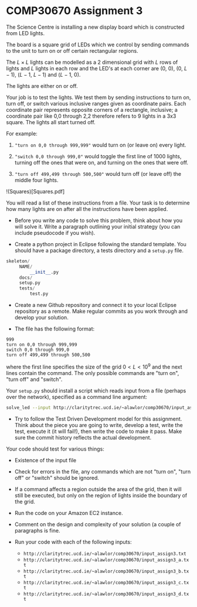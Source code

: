 # COMP30670 Assignment 3


The Science Centre is installing a new display board which is constructed from LED lights.

The board is a square grid of LEDs which we control by sending commands to the unit to turn on or off certain rectangular regions.

The $L \times L$ lights can be modelled as a 2 dimensional grid with $L$ rows of lights and $L$ lights in each row and the LED's at each corner are (0, 0), (0, $L-1$), ($L-1$, $L-1$) and ($L-1$, 0).

The lights are either on or off.

Your job is to test the lights. We test them by sending instructions to turn on, turn off, or switch various inclusive ranges given as coordinate pairs. Each coordinate pair represents opposite corners of a rectangle, inclusive; a coordinate pair like 0,0 through 2,2 therefore refers to 9 lights in a 3x3 square. The lights all start turned off.

For example:


1. `"turn on 0,0 through 999,999"` would turn on (or leave on) every light.

2. `"switch 0,0 through 999,0"` would toggle the first line of 1000 lights, turning off the ones that were on, and turning on the ones that were off.

3. `"turn off 499,499 through 500,500"` would turn off (or leave off) the middle four lights.



!(Squares)[Squares.pdf]

You will read a list of these instructions from a file. Your task is to determine how many lights are on after all the instructions have been applied.


- Before you write any code to solve this problem, think about how you will solve it. Write a paragraph outlining your initial strategy (you can include pseudocode if you wish).

- Create a python project in Eclipse following the standard template. You should have a package directory, a tests directory and a `setup.py` file. 

```python
skeleton/
     NAME/
         __init__.py
     docs/
     setup.py
     tests/
         test.py
```

- Create a new Github repository and connect it to your local Eclipse repository as a remote. Make regular commits as you work through and develop your solution.

- The file has the following format:

```
999
turn on 0,0 through 999,999
switch 0,0 through 999,0
turn off 499,499 through 500,500	
```

where the first line specifies the size of the grid $0 < L < 10^9$ and the next lines contain the command. The only possible commands are "turn on", "turn off" and "switch".

Your `setup.py` should install a script which reads input from a file (perhaps over the network), specified as a command line argument:

```bash
solve_led --input http://claritytrec.ucd.ie/~alawlor/comp30670/input_assign3.txt
```

	
- Try to follow the Test Driven Development model for this assignment. Think about the piece you are going to write, develop a test, write the test, execute it (it will fail!), then write the code to make it pass. Make sure the commit history reflects the actual development.

Your code should test for various things:


- Existence of the input file
- Check for errors in the file, any commands which are not "turn on", "turn off" or "switch" should be ignored.
- If a command affects a region outside the area of the grid, then it will still be executed, but only on the region of lights inside the boundary of the grid.

- Run the code on your Amazon EC2 instance.

- Comment on the design and complexity of your solution (a couple of paragraphs is fine.

- Run your code with each of the following inputs:

    - `http://claritytrec.ucd.ie/~alawlor/comp30670/input_assign3.txt`
    - `http://claritytrec.ucd.ie/~alawlor/comp30670/input_assign3_a.txt`
    - `http://claritytrec.ucd.ie/~alawlor/comp30670/input_assign3_b.txt`
    - `http://claritytrec.ucd.ie/~alawlor/comp30670/input_assign3_c.txt`
    - `http://claritytrec.ucd.ie/~alawlor/comp30670/input_assign3_d.txt`





